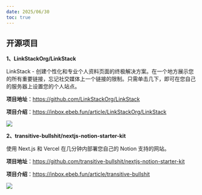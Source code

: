 ```yaml
---
date: 2025/06/30
toc: true
---
```


## 开源项目
**1、LinkStackOrg/LinkStack**

LinkStack - 创建个性化和专业个人资料页面的终极解决方案。在一个地方展示您的所有重要链接，忘记社交媒体上一个链接的限制。只需单击几下，即可在您自己的服务器上设置您的个人站点。

**项目地址**：https://github.com/LinkStackOrg/LinkStack

**项目介绍**：https://inbox.ebeb.fun/article/LinkStackOrg/LinkStack

![](https://repository-images.githubusercontent.com/459095253/199af19f-7cd9-494a-93c3-3e9e12929041)

**2、transitive-bullshit/nextjs-notion-starter-kit**

使用 Next.js 和 Vercel 在几分钟内部署您自己的 Notion 支持的网站。

**项目地址**：https://github.com/transitive-bullshit/nextjs-notion-starter-kit

**项目介绍**：https://inbox.ebeb.fun/article/transitive-bullshit

![](https://opengraph.githubassets.com/d20d809c4783f8344fc8b98dd207569b3acbac1e99619e4fc9b1dcf181d29e3c/transitive-bullshit/nextjs-notion-starter-kit)

